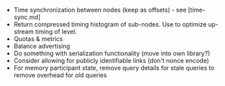 * Time synchronization between nodes (keep as offsets) - see [time-sync.md]
* Return compressed timing histogram of sub-nodes.  Use to optimize up-stream timing of level.
* Quotas & metrics
* Balance advertising
* Do something with serialization functionality (move into own library?)
* Consider allowing for publicly identifiable links (don't nonce encode)
* For memory participant state, remove query details for stale queries to remove overhead for old queries
